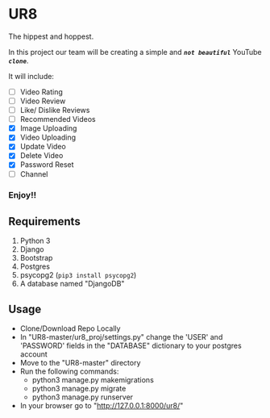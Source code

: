 # UR8
The hippest and hoppest.

In this project our team will be creating a simple and **_`not beautiful`_** YouTube **_`clone`_**.

It will include:
- [ ] Video Rating
- [ ] Video Review
- [ ] Like/ Dislike Reviews
- [ ] Recommended Videos
- [x] Image Uploading
- [x] Video Uploading
- [x] Update Video
- [x] Delete Video
- [x] Password Reset
- [ ] Channel

### Enjoy!!

## Requirements

1. Python 3
2. Django
3. Bootstrap
4. Postgres
5. psycopg2 (`pip3 install psycopg2`)
6. A database named "DjangoDB"

## Usage
* Clone/Download Repo Locally
* In "UR8-master/ur8_proj/settings.py" change the 'USER' and 'PASSWORD' fields in the "DATABASE" dictionary to your postgres account
* Move to the "UR8-master" directory
* Run the following commands:
  * python3 manage.py makemigrations 
  * python3 manage.py migrate
  * python3 manage.py runserver
* In your browser go to "http://127.0.0.1:8000/ur8/"
